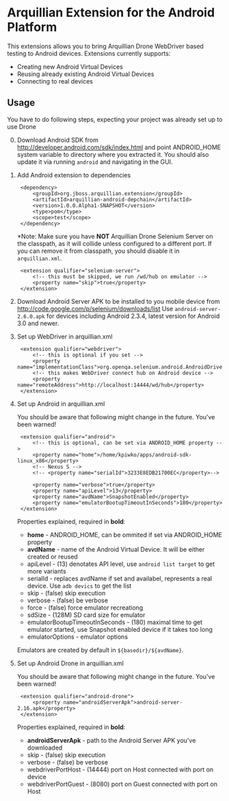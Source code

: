 Arquillian Extension for the Android Platform
=============================================

This extensions allows you to bring Arquillian Drone WebDriver based testing to Android devices.
Extensions currently supports:

* Creating new Android Virtual Devices
* Reusing already existing Android Virtual Devices
* Connecting to real devices

Usage
-----

You have to do following steps, expecting your project was already set up to use Drone

0. Download Android SDK from http://developer.android.com/sdk/index.html and point ANDROID_HOME system variable to directory
where you extracted it. You should also update it via running `android` and navigating in the GUI.

1. Add Android extension to dependencies

        <dependency>
            <groupId>org.jboss.arquillian.extension</groupId>
            <artifactId>arquillian-android-depchain</artifactId>
            <version>1.0.0.Alpha1-SNAPSHOT</version>
            <type>pom</type>
            <scope>test</scope>
        </dependency>

    *Note: Make sure you have **NOT** Arquillian Drone Selenium Server on the classpath, as it will collide
    unless configured to a different port. If you can remove it from classpath, you should disable it in `arquillian.xml`.

        <extension qualifier="selenium-server">
            <!-- this must be skipped, we run /wd/hub on emulator -->
            <property name="skip">true</property>
        </extension>

2. Download Android Server APK to be installed to you mobile device from http://code.google.com/p/selenium/downloads/list
   Use `android-server-2.6.0.apk` for devices including Android 2.3.4, latest version for Android 3.0 and newer. 

3. Set up WebDriver in arquillian.xml

        <extension qualifier="webdriver">
            <!-- this is optional if you set -->
            <property name="implementationClass">org.openqa.selenium.android.AndroidDriver</property>
            <!-- this makes WebDriver connect hub on Android device -->
            <property name="remoteAddress">http://localhost:14444/wd/hub</property>
        </extension>

4. Set up Android in arquillian.xml

    You should be aware that following might change in the future. You've been warned! 

        <extension qualifier="android">
            <!-- this is optional, can be set via ANDROID_HOME property -->
            <property name="home">/home/kpiwko/apps/android-sdk-linux_x86</property>
            <!-- Nexus S -->
            <!-- <property name="serialId">3233E8EDB21700EC</property>-->

            <property name="verbose">true</property>
            <property name="apiLevel">13</property>
            <property name="avdName">SnapshotEnabled</property>
            <property name="emulatorBootupTimeoutInSeconds">180</property>
        </extension>
    
    Properties explained, required in **bold**:

    - **home** - ANDROID_HOME, can be ommited if set via ANDROID_HOME property
    - **avdName** - name of the Android Virtual Device. It will be either created or reused
    - apiLevel - (13) denotates API level, use `android list target` to get more variants
    - serialId - replaces avdName if set and availabel, represents a real device. Use `adb devics` to get the list
    - skip - (false) skip execution
    - verbose - (false) be verbose
    - force - (false) force emulator recreationg
    - sdSize - (128M) SD card size for emulator 
    - emulatorBootupTimeoutInSeconds - (180) maximal time to get emulator started, use Snapshot enabled device if it takes too long
    - emulatorOptions - emulator options

    Emulators are created by default in `${basedir}/${avdName}`.

5. Set up Android Drone in arquillian.xml

    You should be aware that following might change in the future. You've been warned! 
    
        <extension qualifier="android-drone">
            <property name="androidServerApk">android-server-2.16.apk</property>
        </extension> 

    Properties explained, required in **bold**:

    - **androidServerApk** - path to the Android Server APK you've downloaded
    - skip - (false) skip execution
    - verbose - (false) be verbose
    - webdriverPortHost - (14444) port on Host connected with port on device
    - webdriverPortGuest - (8080) port on Guest connected with port on Host


